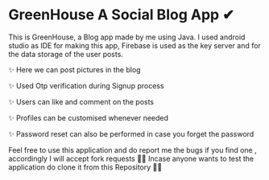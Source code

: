 # GreenHouse A Social Blog App ✔
This is GreenHouse, a Blog app made by me using Java.
I used android studio as IDE for making this app,
Firebase is used as the key server and for the data storage of the user posts.

✨ Here we can post pictures in the blog

✨ Used Otp verification during Signup process

✨ Users can like and comment on the posts

✨ Profiles can be customised whenever needed

✨ Password reset can also be performed in case you forget the password

Feel free to use this application and do report me the bugs if you find one ,
accordingly I will accept fork requests ✌🏻
Incase anyone wants to test the application do clone it from this Repository 👍🏻





